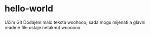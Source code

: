 # hello-world
Učim Git
Dodajem malo teksta
woohooo, sada mogu mijenati a glavni readme file ostaje netaknut
woooooo
